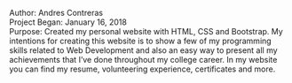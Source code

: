 Author: Andres Contreras <br />
Project Began: January 16, 2018 <br />
Purpose: Created my personal website with HTML, CSS and Bootstrap. My intentions for creating this website is to show a few of my programming skills related to Web Development and also an easy way to present all my achievements that I’ve done throughout my college career. In my website you can find my resume, volunteering experience, certificates and more. <br />
